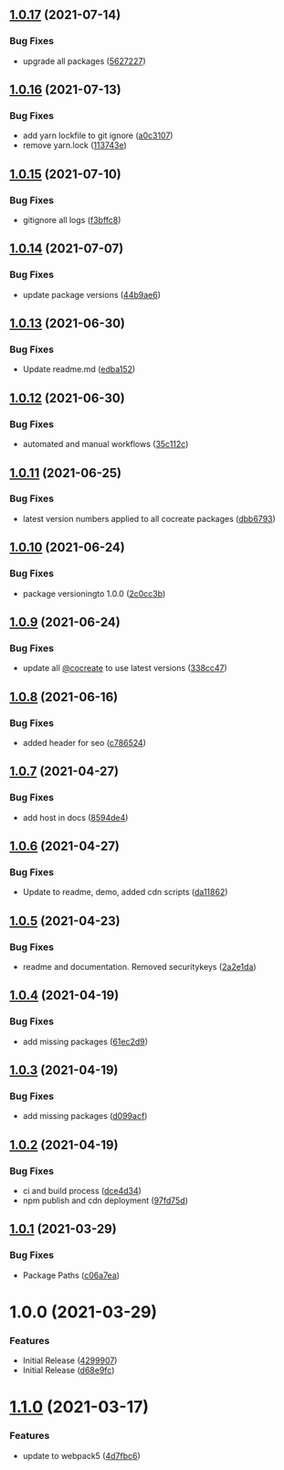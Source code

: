 ## [1.0.17](https://github.com/CoCreate-app/CoCreate-render-key/compare/v1.0.16...v1.0.17) (2021-07-14)


### Bug Fixes

* upgrade all packages ([5627227](https://github.com/CoCreate-app/CoCreate-render-key/commit/56272272d290101648aee41e8cc38587286b99c3))

## [1.0.16](https://github.com/CoCreate-app/CoCreate-render-key/compare/v1.0.15...v1.0.16) (2021-07-13)


### Bug Fixes

* add yarn lockfile to git ignore ([a0c3107](https://github.com/CoCreate-app/CoCreate-render-key/commit/a0c3107e98281ca86c7153c43a2ea0d5a0b9be7a))
* remove yarn.lock ([113743e](https://github.com/CoCreate-app/CoCreate-render-key/commit/113743e857c86583ddb0fd221e4603c94ff872c2))

## [1.0.15](https://github.com/CoCreate-app/CoCreate-render-key/compare/v1.0.14...v1.0.15) (2021-07-10)


### Bug Fixes

* gitignore all logs ([f3bffc8](https://github.com/CoCreate-app/CoCreate-render-key/commit/f3bffc8427009a389c9d708ed3310b159a0cf88a))

## [1.0.14](https://github.com/CoCreate-app/CoCreate-render-key/compare/v1.0.13...v1.0.14) (2021-07-07)


### Bug Fixes

* update package versions ([44b9ae6](https://github.com/CoCreate-app/CoCreate-render-key/commit/44b9ae6c44f973fedbc3e616c7b5bb14a582b92c))

## [1.0.13](https://github.com/CoCreate-app/CoCreate-render-key/compare/v1.0.12...v1.0.13) (2021-06-30)


### Bug Fixes

* Update readme.md ([edba152](https://github.com/CoCreate-app/CoCreate-render-key/commit/edba1524844a82a22ebe2c54495a4facab0d3646))

## [1.0.12](https://github.com/CoCreate-app/CoCreate-render-key/compare/v1.0.11...v1.0.12) (2021-06-30)


### Bug Fixes

* automated and manual workflows ([35c112c](https://github.com/CoCreate-app/CoCreate-render-key/commit/35c112cc67ba53ae77a3c7f31587e52f290d501a))

## [1.0.11](https://github.com/CoCreate-app/CoCreate-render-key/compare/v1.0.10...v1.0.11) (2021-06-25)


### Bug Fixes

* latest version numbers applied to all cocreate packages ([dbb6793](https://github.com/CoCreate-app/CoCreate-render-key/commit/dbb679384808a019692e3ae05deb708ea492fe65))

## [1.0.10](https://github.com/CoCreate-app/CoCreate-render-key/compare/v1.0.9...v1.0.10) (2021-06-24)


### Bug Fixes

* package versioningto 1.0.0 ([2c0cc3b](https://github.com/CoCreate-app/CoCreate-render-key/commit/2c0cc3b97a95f2675bfba0aee87a9781d525f604))

## [1.0.9](https://github.com/CoCreate-app/CoCreate-render-key/compare/v1.0.8...v1.0.9) (2021-06-24)


### Bug Fixes

* update all [@cocreate](https://github.com/cocreate) to use latest versions ([338cc47](https://github.com/CoCreate-app/CoCreate-render-key/commit/338cc47dccf4b6c162050b86ef7a30752b543876))

## [1.0.8](https://github.com/CoCreate-app/CoCreate-render-key/compare/v1.0.7...v1.0.8) (2021-06-16)


### Bug Fixes

* added header for seo ([c786524](https://github.com/CoCreate-app/CoCreate-render-key/commit/c7865249c458597cc3adf1e3fe3a1658eb745b58))

## [1.0.7](https://github.com/CoCreate-app/CoCreate-render-key/compare/v1.0.6...v1.0.7) (2021-04-27)


### Bug Fixes

* add host in docs ([8594de4](https://github.com/CoCreate-app/CoCreate-render-key/commit/8594de48ae202c55ef6fc704969805f528d17b28))

## [1.0.6](https://github.com/CoCreate-app/CoCreate-render-key/compare/v1.0.5...v1.0.6) (2021-04-27)


### Bug Fixes

* Update to readme, demo, added cdn scripts ([da11862](https://github.com/CoCreate-app/CoCreate-render-key/commit/da1186284b87fe8e2a9724a51a9ffc34463e9fc2))

## [1.0.5](https://github.com/CoCreate-app/CoCreate-render-key/compare/v1.0.4...v1.0.5) (2021-04-23)


### Bug Fixes

* readme and documentation. Removed securitykeys ([2a2e1da](https://github.com/CoCreate-app/CoCreate-render-key/commit/2a2e1da4c656702792b22bd4d813f64ebc58568a))

## [1.0.4](https://github.com/CoCreate-app/CoCreate-render-key/compare/v1.0.3...v1.0.4) (2021-04-19)


### Bug Fixes

* add missing packages ([61ec2d9](https://github.com/CoCreate-app/CoCreate-render-key/commit/61ec2d935ac4c62b8fced63e53d133866fd0fe24))

## [1.0.3](https://github.com/CoCreate-app/CoCreate-render-key/compare/v1.0.2...v1.0.3) (2021-04-19)


### Bug Fixes

* add missing packages ([d099acf](https://github.com/CoCreate-app/CoCreate-render-key/commit/d099acf7044fd2e78c58785ecf2385da772b1c1e))

## [1.0.2](https://github.com/CoCreate-app/CoCreate-render-key/compare/v1.0.1...v1.0.2) (2021-04-19)


### Bug Fixes

* ci and build process ([dce4d34](https://github.com/CoCreate-app/CoCreate-render-key/commit/dce4d34f395aa945862c70af415bcc8941287849))
* npm publish and cdn deployment ([97fd75d](https://github.com/CoCreate-app/CoCreate-render-key/commit/97fd75d724d076e385fbe38a2e65a659d801b38d))

## [1.0.1](https://github.com/CoCreate-app/CoCreate-render-key/compare/v1.0.0...v1.0.1) (2021-03-29)


### Bug Fixes

* Package Paths ([c06a7ea](https://github.com/CoCreate-app/CoCreate-render-key/commit/c06a7eaaa64d22a383c8cc90ca16bb14ae7945e5))

# 1.0.0 (2021-03-29)


### Features

* Initial Release ([4299907](https://github.com/CoCreate-app/CoCreate-render-key/commit/429990741a8a9a4f901c101f99c9f4ae1bee54d5))
* Initial Release ([d68e9fc](https://github.com/CoCreate-app/CoCreate-render-key/commit/d68e9fc3a2611713d1dd533468307a3eb29bb858))

# [1.1.0](https://github.com/CoCreate-app/CoCreate-test/compare/v1.0.2...v1.1.0) (2021-03-17)


### Features

* update to webpack5 ([4d7fbc6](https://github.com/CoCreate-app/CoCreate-test/commit/4d7fbc6ed4ada72d4b43f3477c55b6b1cda17ce9))
